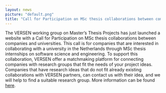 ```yaml
---
layout: news
picture: "default.png"
title: "Call for Participation on MSc thesis collaborations between companies and universities"
---
```


The VERSEN working group on Master’s Thesis Projects has just launched a website with a Call for Participation on MSc thesis collaborations between companies and universities. This call is for companies that are  interested in collaborating with a university in the Netherlands through MSc thesis internships on software science and engineering. To support this collaboration, VERSEN offer a matchmaking platform for connecting companies with research groups that fit the needs of your project ideas. Companies that have research ideas that do not fit already existing collaborations with VERSEN partners, can contact us with their idea, and we will help to find a suitable research group. More information can be found [here](https://www.versen.nl/contents/works/masters-thesis-projects-call-for-participation).